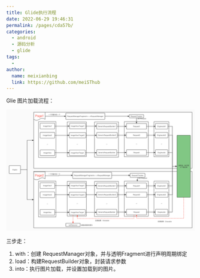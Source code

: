 ```yaml
---
title: Glide执行流程
date: 2022-06-29 19:46:31
permalink: /pages/cda57b/
categories:
  - android
  - 源码分析
  - glide
tags:
  - 
author: 
  name: meixianbing
  link: https://github.com/meiSThub
---
```

Glie 图片加载流程：

![Glide图片加载流程图](https://raw.githubusercontent.com/meiSThub/BlogImage/master/2022Glide%E5%9B%BE%E7%89%87%E5%8A%A0%E8%BD%BD%E6%B5%81%E7%A8%8B%E5%9B%BE.jpg)

三步走：

1. with：创建 RequestManager对象，并与透明Fragment进行声明周期绑定
2. load：构建RequestBuilder对象，封装请求参数
3. into：执行图片加载，并设置加载到的图片。